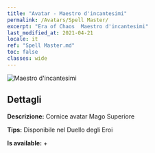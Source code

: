 ```yaml
---
title: "Avatar - Maestro d'incantesimi"
permalink: /Avatars/Spell Master/
excerpt: "Era of Chaos  Maestro d'incantesimi"
last_modified_at: 2021-04-21
locale: it
ref: "Spell Master.md"
toc: false
classes: wide
---
```

 ![Maestro d'incantesimi](/images/a/avatarFrame_10.png)

## Dettagli

 **Descrizione:** Cornice avatar Mago Superiore 

 **Tips:** Disponibile nel Duello degli Eroi 

 **Is available:**  + 

